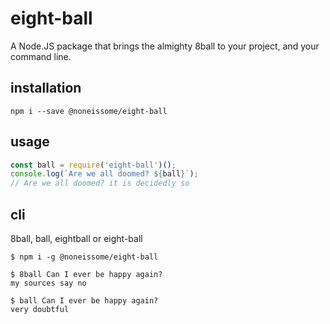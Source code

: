 # eight-ball
A Node.JS package that brings the almighty 8ball to your project, and your command line.

## installation
```
npm i --save @noneissome/eight-ball
```

## usage
```js
const ball = require('eight-ball')();
console.log(`Are we all doomed? ${ball}`); 
// Are we all doomed? it is decidedly so
```

## cli
8ball, ball, eightball or eight-ball
```
$ npm i -g @noneissome/eight-ball
```

```
$ 8ball Can I ever be happy again?
my sources say no
```

```
$ ball Can I ever be happy again?
very doubtful
```